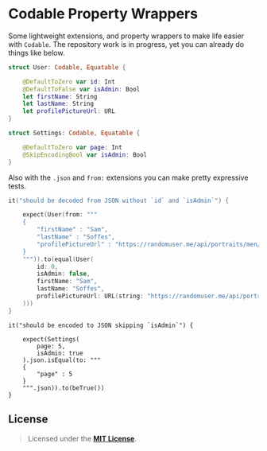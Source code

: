 #  Codable Property Wrappers

Some lightweight extensions, and property wrappers to make life easier with `Codable`. The repository work is in progress, yet you can already do things like below.

```Swift
struct User: Codable, Equatable {

	@DefaultToZero var id: Int
    @DefaultToFalse var isAdmin: Bool
	let firstName: String
	let lastName: String
	let profilePictureUrl: URL
}
```
```Swift
struct Settings: Codable, Equatable {

	@DefaultToZero var page: Int
    @SkipEncodingBool var isAdmin: Bool
}
```

Also with the `.json` and `from:` extensions you can make pretty expressive tests.

```Swift
it("should be decoded from JSON without `id` and `isAdmin`") {

	expect(User(from: """
	{
		"firstName" : "Sam",
		"lastName" : "Soffes",
		"profilePictureUrl" : "https://randomuser.me/api/portraits/men/11.jpg"
	}
	""")).to(equal(User(
		id: 0,
		isAdmin: false,
		firstName: "Sam",
		lastName: "Soffes",
		profilePictureUrl: URL(string: "https://randomuser.me/api/portraits/men/11.jpg")!
	)))
}
```

```
it("should be encoded to JSON skipping `isAdmin`") {

	expect(Settings(
		page: 5,
		isAdmin: true
	).json.isEqual(to: """
	{
		"page" : 5
	}
	""".json)).to(beTrue())
}
```


## License

> Licensed under the [**MIT License**](https://en.wikipedia.org/wiki/MIT_License).





